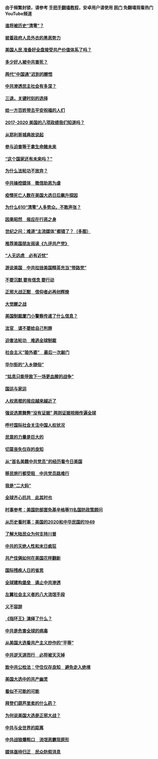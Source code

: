 #### 由于频繁封锁，请参考 [手把手翻墙教程](https://github.com/gfw-breaker/guides/wiki/)，安卓用户请使用 [网门](https://github.com/gfw-breaker/nogfw/blob/master/dl.md?t=01062100) 免翻墙观看热门YouTube频道 

#### [谁将被历史“清零”？](../pages/73/417485.md?t=01062100) 

#### [披着政府人员外衣的黑恶势力](../pages/73/417442.md?t=01062100) 

#### [美国人民 准备好全盘接受共产价值体系了吗？](../pages/73/417491.md?t=01062100) 

#### [多少好人被中共害死？](../pages/73/417144.md?t=01062100) 

#### [两代“中国通”迟到的醒悟](../pages/73/417064.md?t=01062100) 

#### [中共渗透民主社会有多深？](../pages/73/417063.md?t=01062100) 

#### [三退，关键时刻的选择](../pages/73/416969.md?t=01062100) 

#### [给一方百姓带去平安祝福的人们](../pages/73/416941.md?t=01062100) 

#### [2017-2020  美国的八项政绩我们知道吗？](../pages/73/416968.md?t=01062100) 

#### [从耶利哥城典故说起](../pages/73/416892.md?t=01062100) 

#### [参与迫害等于拿生命赌未来](../pages/73/416856.md?t=01062100) 

#### [“这个国家还有未来吗？”](../pages/73/416852.md?t=01062100) 

#### [为什么法轮功不放弃？](../pages/73/416864.md?t=01062100) 

#### [中共操控媒体　微信助恶为虐](../pages/73/416724.md?t=01062100) 

#### [疫情死亡人数在美国大选日后飙升探因](../pages/73/416606.md?t=01062100) 

#### [为什么610“清零”人多势众、不敢声张？](../pages/73/416632.md?t=01062100) 

#### [因果昭然　报应在行恶之身](../pages/73/416582.md?t=01062100) 

#### [世纪之问：难道“主流媒体”都错了？（多图）](../pages/73/416571.md?t=01062100) 

#### [推荐美国朋友阅读《九评共产党》](../pages/73/416510.md?t=01062100) 

#### [“人无远虑　必有近忧”](../pages/73/416513.md?t=01062100) 

#### [游说美国　中共拉拢美国精英充当“带路党”](../pages/73/416529.md?t=01062100) 

#### [不要沉默 要有信念 要行动](../pages/73/416457.md?t=01062100) 

#### [正邪大战正酣　信仰者必再创辉煌](../pages/73/416433.md?t=01062100) 

#### [大觉醒之战](../pages/73/416456.md?t=01062100) 

#### [美国制裁厦门小警察传递了什么信息？](../pages/73/416432.md?t=01062100) 

#### [法官　请不要给自己判罪](../pages/73/416379.md?t=01062100) 

#### [迫害法轮功　难逃全球制裁](../pages/73/416380.md?t=01062100) 

#### [社会主义“狼外婆”　最后一次敲门](../pages/73/416394.md?t=01062100) 

#### [华尔街的“入乡随俗”](../pages/73/416395.md?t=01062100) 

#### [“姑息只能导致下一场更血腥的战争”](../pages/73/416223.md?t=01062100) 

#### [国运与家运](../pages/73/416224.md?t=01062100) 

#### [人权恶棍的报应越来越近了](../pages/73/416276.md?t=01062100) 

#### [强说选票舞弊“没有证据” 两则证据视频传遍全球](../pages/73/416227.md?t=01062100) 

#### [呼吁国际社会关注中国人权状况](../pages/73/416135.md?t=01062100) 

#### [民意的力量是巨大的](../pages/73/416222.md?t=01062100) 

#### [切莫丧失仅存的良知](../pages/73/416134.md?t=01062100) 

#### [从“首名美籍中共党员”的经历看今日美国](../pages/73/416114.md?t=01062100) 

#### [移民旅行都受阻　中共党员路难行](../pages/73/416033.md?t=01062100) 

#### [我是“二大妈”](../pages/73/415529.md?t=01062100) 

#### [全球齐心抗共　此其时也](../pages/73/415989.md?t=01062100) 

#### [时事参考：美国防部罢免基辛格等11名国防政策顾问](../pages/73/415970.md?t=01062100) 

#### [从历史看时事：美国的2020和中华民国的1949](../pages/73/415949.md?t=01062100) 

#### [了解大陆民众为何支持川普](../pages/73/415950.md?t=01062100) 

#### [中共的灭绝人性和末日疯狂](../pages/73/415944.md?t=01062100) 

#### [共产伎俩如何在美国花样翻新](../pages/73/415908.md?t=01062100) 

#### [国际残疾人日的省思](../pages/73/415849.md?t=01062100) 

#### [全球建构堡垒　遏止中共渗透](../pages/73/415850.md?t=01062100) 

#### [左翼社会主义者的八大流氓手段](../pages/73/415802.md?t=01062100) 

#### [义不容辞](../pages/73/415807.md?t=01062100) 

#### [《指环王》演绎了什么？](../pages/73/415739.md?t=01062100) 

#### [中共是危害全球的病毒](../pages/73/415569.md?t=01062100) 

#### [从美国大选看共产主义炒作的“平等”](../pages/73/415654.md?t=01062100) 

#### [中共逆天道而行　必将被天灭掉](../pages/73/415626.md?t=01062100) 

#### [致中共公检法：守住仅存良知　避免走入绝境](../pages/73/415627.md?t=01062100) 

#### [美国大选中的共产幽灵](../pages/73/415618.md?t=01062100) 

#### [看似不可能的可能](../pages/73/415619.md?t=01062100) 

#### [拜登们葫芦里卖的什么药？](../pages/73/415531.md?t=01062100) 

#### [为何说美国大选是正邪大战？](../pages/73/415530.md?t=01062100) 

#### [中共与全世界的距离](../pages/73/415435.md?t=01062100) 

#### [中共战狼爆粗口　流氓恶霸现原形](../pages/73/415426.md?t=01062100) 

#### [媒体亟待归正　民众防假消息](../pages/73/415402.md?t=01062100) 

